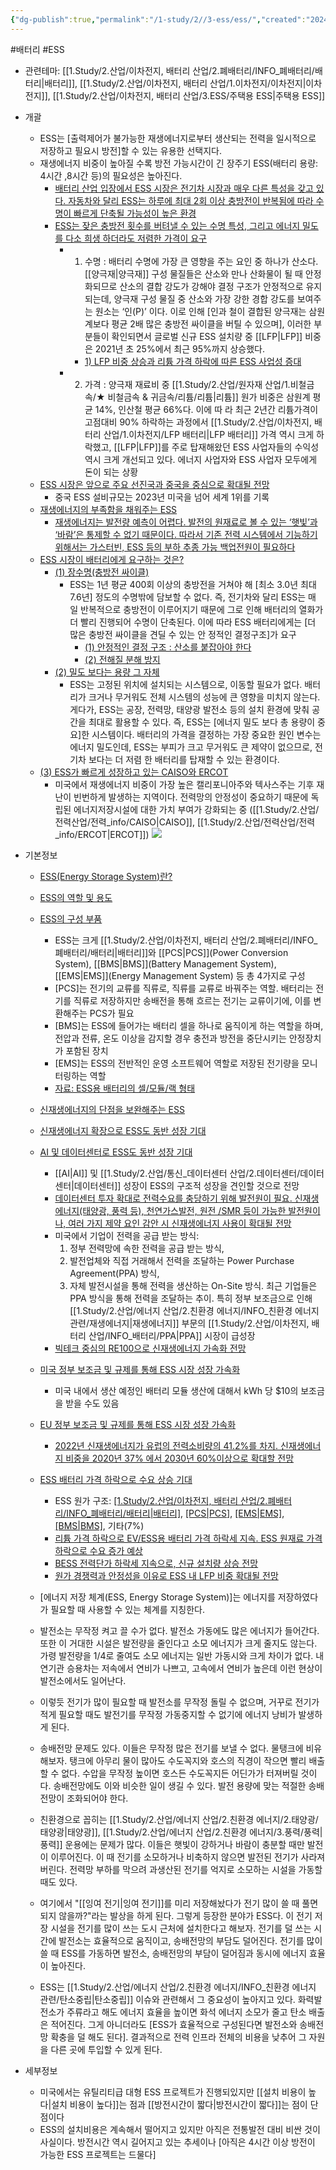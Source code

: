 ```yaml
---
{"dg-publish":true,"permalink":"/1-study/2//3-ess/ess/","created":"2024-11-20T21:02:27.651+09:00","updated":"2025-06-26T16:46:32.310+09:00"}
---
```


#배터리 #ESS 


- 관련테마: [[1.Study/2.산업/이차전지, 배터리 산업/2.폐배터리/INFO_폐배터리/배터리\|배터리]], [[1.Study/2.산업/이차전지, 배터리 산업/1.이차전지/이차전지\|이차전지]], [[1.Study/2.산업/이차전지, 배터리 산업/3.ESS/주택용 ESS\|주택용 ESS]]


- 개괄
	- ESS는 [출력제어가 불가능한 재생에너지로부터 생산되는 전력을 일시적으로 저장하고 필요시 방전]할 수 있는 유용한 선택지다.
	- 재생에너지 비중이 높아질 수록 방전 가능시간이 긴 장주기 ESS(배터리 용량: 4시간 ,8시간 등)의 필요성은 높아진다.
		- [배터리 산업 입장에서 ESS 시장은 전기차 시장과 매우 다른 특성을 갖고 있다. 자동차와 달리 ESS는 하루에 최대 2회 이상 충방전이 반복됨에 따라 수명이 빠르게 단축될 가능성이 높은 환경](9.11_돈이되는%20ESS.pdf#page=4&selection=316,0,378,2&color=yellow)
		- [ESS는 잦은 충방전 횟수를 버텨낼 수 있는 수명 특성, 그리고 에너지 밀도를 다소 희생 하더라도 저렴한 가격이 요구](9.11_돈이되는%20ESS.pdf#page=4&selection=436,0,472,2&color=yellow)
			- 1) 수명 : 배터리 수명에 가장 큰 영향을 주는 요인 중 하나가 산소다. [[양극재\|양극재]] 구성 물질들은 산소와 만나 산화물이 될 때 안정화되므로 산소의 결합 강도가 강해야 결정 구조가 안정적으로 유지되는데, 양극재 구성 물질 중 산소와 가장 강한 경합 강도를 보여주는 원소는 ‘인(P)’ 이다. 이로 인해 [인과 철이 결합된 양극재는 삼원계보다 평균 2배 많은 충방전 싸이클을 버틸 수 있으며], 이러한 부분들이 확인되면서 글로벌 신규 ESS 설치량 중 [[LFP\|LFP]] 비중은 2021년 초 25%에서 최근 95%까지 상승했다.
				- [1) LFP 비중 상승과 리튬 가격 하락에 따른 ESS 사업성 증대](9.11_돈이되는%20ESS.pdf#page=41&selection=33,0,53,2&color=yellow)
			- 2) 가격 : 양극재 재료비 중 [[1.Study/2.산업/원자재 산업/1.비철금속/★ 비철금속 & 귀금속/리튬/리튬\|리튬]] 원가 비중은 삼원계 평균 14%, 인산철 평균 66%다. 이에 따 라 최근 2년간 리튬가격이 고점대비 90% 하락하는 과정에서 [[1.Study/2.산업/이차전지, 배터리 산업/1.이차전지/LFP 배터리\|LFP 배터리]] 가격 역시 크게 하락했고, [[LFP\|LFP]]를 주로 탑재해왔던 ESS 사업자들의 수익성 역시 크게 개선되고 있다. 에너지 사업자와 ESS 사업자 모두에게 돈이 되는 상황
	- [ESS 시장은 앞으로 주요 선진국과 중국을 중심으로 확대될 전망](9.11_돈이되는%20ESS.pdf#page=13&selection=35,0,51,2&color=yellow)
		- 중국 ESS 설비규모는 2023년 미국을 넘어 세계 1위를 기록
	- [재생에너지의 부족함을 채워주는 ESS](9.11_돈이되는%20ESS.pdf#page=15&selection=18,0,24,3&color=yellow)
		- [재생에너지는 발전량 예측이 어렵다. 발전의 원재료로 볼 수 있는 ‘햇빛’과 ‘바람’은 통제할 수 없기 때문이다. 따라서 기존 전력 시스템에서 기능하기 위해서는 가스터빈, ESS 등의 부하 추종 가능 백업전원이 필요하다](9.11_돈이되는%20ESS.pdf#page=15&selection=88,0,145,3&color=yellow)
	- [ESS 시장이 배터리에게 요구하는 것은?](9.11_돈이되는%20ESS.pdf#page=27&selection=18,0,28,1&color=yellow)
		- [(1) 장수명(충방전 싸이클)](9.11_돈이되는%20ESS.pdf#page=27&selection=43,0,53,1&color=yellow)
			- ESS는 1년 평균 400회 이상의 충방전을 거쳐야 해 [최소 3.0년 최대 7.6년] 정도의 수명밖에 담보할 수 없다. 즉, 전기차와 달리 ESS는 매 일 반복적으로 충방전이 이루어지기 때문에 그로 인해 배터리의 열화가 더 빨리 진행되어 수명이 단축된다. 
			  이에 따라 ESS 배터리에게는 [더 많은 충방전 싸이클을 견딜 수 있는 안 정적인 결정구조]가 요구
				- [(1) 안정적인 결정 구조 : 산소를 붙잡아야 한다](9.11_돈이되는%20ESS.pdf#page=30&selection=29,0,45,2&color=yellow)
				- [(2) 전해질 분해 방지](9.11_돈이되는%20ESS.pdf#page=34&selection=16,0,24,2&color=yellow)
		- [(2) 밀도 보다는 용량 그 자체](9.11_돈이되는%20ESS.pdf#page=29&selection=16,0,28,2&color=yellow)
			- ESS는 고정된 위치에 설치되는 시스템으로, 이동할 필요가 없다. 배터리가 크거나 무거워도 전체 시스템의 성능에 큰 영향을 미치지 않는다.
			   게다가, ESS는 공장, 전력망, 태양광 발전소 등의 설치 환경에 맞춰 공간을 최대로 활용할 수 있다. 즉, ESS는 [에너지 밀도 보다 총 용량이 중요]한 시스템이다. 배터리의 가격을 결정하는 가장 중요한 원인 변수는 에너지 밀도인데, ESS는 부피가 크고 무거워도 큰 제약이 없으므로, 전기차 보다는 더 저렴 한 배터리를 탑재할 수 있는 환경이다.
	- [(3) ESS가 빠르게 성장하고 있는 CAISO와 ERCOT](9.11_돈이되는%20ESS.pdf#page=50&selection=16,0,32,5&color=yellow)
		- 미국에서 재생에너지 비중이 가장 높은 캘리포니아주와 텍사스주는 기후 재난이 빈번하게 발생하는 지역이다. 전력망의 안정성이 중요하기 때문에 독립된 에너지저장시설에 대한 가치 부여가 강화되는 중 ([[1.Study/2.산업/전력산업/전력_info/CAISO\|CAISO]], [[1.Study/2.산업/전력산업/전력_info/ERCOT\|ERCOT]])
![](https://i.imgur.com/19r5yht.png)


- 기본정보
	- [ESS(Energy Storage System)란?](9.11_BESS%20성장%20사이클%20초입기.pdf#page=7&selection=9,0,16,1&color=yellow)
	- [ESS의 역할 및 용도](9.11_BESS%20성장%20사이클%20초입기.pdf#page=8&selection=37,0,45,2&color=yellow)
	- [ESS의 구성 부품](9.11_BESS%20성장%20사이클%20초입기.pdf#page=9&selection=9,0,15,2&color=yellow)
		- ESS는 크게 [[1.Study/2.산업/이차전지, 배터리 산업/2.폐배터리/INFO_폐배터리/배터리\|배터리]]와 [[PCS\|PCS]](Power Conversion System), [[BMS\|BMS]](Battery Management System), [[EMS\|EMS]](Energy Management System) 등 총 4가지로 구성 
		- [PCS]는 전기의 교류를 직류로, 직류를 교류로 바꿔주는 역할. 배터리는 전기를 직류로 저장하지만 송배전을 통해 흐르는 전기는 교류이기에, 이를 변환해주는 PCS가 필요
		- [BMS]는 ESS에 들어가는 배터리 셀을 하나로 움직이게 하는 역할을 하며, 전압과 전류, 온도 이상을 감지할 경우 충전과 방전을 중단시키는 안정장치가 포함된 장치 
		- [EMS]는 ESS의 전반적인 운영 소프트웨어 역할로 저장된 전기량을 모니터링하는 역할
		- [자료: ESS용 배터리의 셀/모듈/랙 형태](9.11_BESS%20성장%20사이클%20초입기.pdf#page=10&selection=6,1,26,2&color=yellow)
	- [신재생에너지의 단점을 보완해주는 ESS](9.11_BESS%20성장%20사이클%20초입기.pdf#page=12&selection=42,0,48,3&color=yellow)
	- [신재생에너지 확장으로 ESS도 동반 성장 기대](9.11_BESS%20성장%20사이클%20초입기.pdf#page=22&selection=6,0,17,2&color=yellow)
	- [AI 및 데이터센터로 ESS도 동반 성장 기대](9.11_BESS%20성장%20사이클%20초입기.pdf#page=28&selection=4,3,17,2&color=yellow)
		- [[AI\|AI]] 및 [[1.Study/2.산업/통신_데이터센터 산업/2.데이터센터/데이터센터\|데이터센터]] 성장이 ESS의 구조적 성장을 견인할 것으로 전망
		- [데이터센터 투자 확대로 전력수요를 충당하기 위해 발전원이 필요. 신재생에너지(태양광, 풍력 등), 천연가스발전, 원전 /SMR 등이 가능한 발전원이나, 여러 가지 제약 요인 감안 시 신재생에너지 사용이 확대될 전망](9.11_BESS%20성장%20사이클%20초입기.pdf#page=30&selection=70,1,131,0&color=yellow)
		- 미국에서 기업이 전력을 공급 받는 방식: 
		  1) 정부 전력망에 속한 전력을 공급 받는 방식, 
		  2) 발전업체와 직접 거래해서 전력을 조달하는 Power Purchase Agreement(PPA) 방식, 
	      3) 자체 발전시설을 통해 전력을 생산하는 On-Site 방식. 최근 기업들은 PPA 방식을 통해 전력을 조달하는 추이. 특히 정부 보조금으로 인해 [[1.Study/2.산업/에너지 산업/2.친환경 에너지/INFO_친환경 에너지 관련/재생에너지\|재생에너지]] 부문의 [[1.Study/2.산업/이차전지, 배터리 산업/INFO_배터리/PPA\|PPA]] 시장이 급성장
	     - [빅테크 중심의 RE100으로 신재생에너지 가속화 전망](9.11_BESS%20성장%20사이클%20초입기.pdf#page=32&selection=55,1,67,2&color=yellow) 
	- [미국 정부 보조금 및 규제를 통해 ESS 시장 성장 가속화](9.11_BESS%20성장%20사이클%20초입기.pdf#page=33&selection=25,1,44,3&color=yellow)
		- 미국 내에서 생산 예정인 배터리 모듈 생산에 대해서 kWh 당 $10의 보조금을 받을 수도 있음
	- [EU 정부 보조금 및 규제를 통해 ESS 시장 성장 가속화](9.11_BESS%20성장%20사이클%20초입기.pdf#page=37&selection=49,1,68,3&color=yellow) 
		- [2022년 신재생에너지가 유럽의 전력소비량의 41.2%를 차지. 신재생에너지 비중을 2020년 37% 에서 2030년 60%이상으로 확대할 전망](9.11_BESS%20성장%20사이클%20초입기.pdf#page=38&selection=325,0,364,2&color=yellow)
	- [ESS 배터리 가격 하락으로 수요 상승 기대](9.11_BESS%20성장%20사이클%20초입기.pdf#page=55&selection=4,2,16,2&color=yellow)
		- ESS 원가 구조: [[1.Study/2.산업/이차전지, 배터리 산업/2.폐배터리/INFO_폐배터리/배터리\|배터리]](58%), [[PCS\|PCS]](20%), [[EMS\|EMS]](10%), [[BMS\|BMS]](5%), 기타(7%)
		- [리튬 가격 하락으로 EV/ESS용 배터리 가격 하락세 지속. ESS 원재료 가격 하락으로 수요 증가 예상](9.11_BESS%20성장%20사이클%20초입기.pdf#page=57&selection=195,0,223,2&color=yellow)
		- [BESS 전력단가 하락세 지속으로, 신규 설치량 상승 전망](9.11_BESS%20성장%20사이클%20초입기.pdf#page=59&selection=43,0,58,2&color=yellow)
		- [원가 경쟁력과 안정성을 이유로 ESS 내 LFP 비중 확대될 전망](9.11_BESS%20성장%20사이클%20초입기.pdf#page=60&selection=48,0,66,2&color=yellow)



	- [에너지 저장 체계(ESS, Energy Storage System)]는 에너지를 저장하였다가 필요할 때 사용할 수 있는 체계를 지칭한다.
	- 발전소는 무작정 켜고 끌 수가 없다. 발전소 가동에도 많은 에너지가 들어간다. 또한 이 거대한 시설은 발전량을 줄인다고 소모 에너지가 크게 줄지도 않는다. 가령 발전량을 1/4로 줄여도 소모 에너지는 일반 가동시와 크게 차이가 없다. 내연기관 승용차는 저속에서 연비가 나쁘고, 고속에서 연비가 높은데 이런 현상이 발전소에서도 일어난다.  
	- 이렇듯 전기가 많이 필요할 때 발전소를 무작정 돌릴 수 없으며, 거꾸로 전기가 적게 필요할 때도 발전기를 무작정 가동중지할 수 없기에 에너지 낭비가 발생하게 된다.  
	- 송배전망 문제도 있다. 이들은 무작정 많은 전기를 보낼 수 없다. 물탱크에 비유해보자. 탱크에 아무리 물이 많아도 수도꼭지와 호스의 직경이 작으면 빨리 배출할 수 없다. 수압을 무작정 높이면 호스든 수도꼭지든 어딘가가 터져버릴 것이다. 송배전망에도 이와 비슷한 일이 생길 수 있다. 발전 용량에 맞는 적절한 송배전망이 조화되어야 한다.  
	- 친환경으로 꼽히는 [[1.Study/2.산업/에너지 산업/2.친환경 에너지/2.태양광/태양광\|태양광]], [[1.Study/2.산업/에너지 산업/2.친환경 에너지/3.풍력/풍력\|풍력]] 운용에는 문제가 많다. 이들은 햇빛이 강하거나 바람이 충분할 때만 발전이 이루어진다. 이 때 전기를 소모하거나 비축하지 않으면 발전된 전기가 사라져버린다. 전력망 부하를 막으려 과생산된 전기를 억지로 소모하는 시설을 가동할 때도 있다.  
	- 여기에서 "[[잉여 전기\|잉여 전기]]를 미리 저장해놨다가 전기 많이 쓸 때 풀면 되지 않을까?"라는 발상을 하게 된다. 그렇게 등장한 분야가 ESS다. 이 전기 저장 시설을 전기를 많이 쓰는 도시 근처에 설치한다고 해보자. 전기를 덜 쓰는 시간에 발전소는 효율적으로 움직이고, 송배전망의 부담도 덜어진다. 전기를 많이 쓸 때 ESS를 가동하면 발전소, 송배전망의 부담이 덜어짐과 동시에 에너지 효율이 높아진다.
	- ESS는 [[1.Study/2.산업/에너지 산업/2.친환경 에너지/INFO_친환경 에너지 관련/탄소중립\|탄소중립]] 이슈와 관련해서 그 중요성이 높아지고 있다. 화력발전소가 주류라고 해도 에너지 효율을 높이면 화석 에너지 소모가 줄고 탄소 배출은 적어진다. 그게 아니더라도 [ESS가 효율적으로 구성된다면 발전소와 송배전망 확충을 덜 해도 된다]. 결과적으로 전력 인프라 전체의 비용을 낮추어 그 자원을 다른 곳에 투입할 수 있게 된다.


- 세부정보
	- 미국에서는 유틸리티급 대형 ESS 프로젝트가 진행되있지만 [[설치 비용이 높다\|설치 비용이 높다]]는 점과 [[방전시간이 짧다\|방전시간이 짧다]]는 점이 단점이다
	-  ESS의 설치비용은 계속해서 떨어지고 있지만 아직은 전통발전 대비 비싼 것이 사실이다. 방전시간 역시 길어지고 있는 추세이나 [아직은 4시간 이상 방전이 가능한 ESS 프로젝트는 드물다]